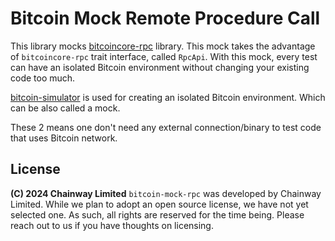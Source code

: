 # Bitcoin Mock Remote Procedure Call

This library mocks [bitcoincore-rpc](https://github.com/rust-bitcoin/rust-bitcoincore-rpc)
library. This mock takes the advantage of `bitcoincore-rpc` trait interface,
called `RpcApi`. With this mock, every test can have an isolated Bitcoin
environment without changing your existing code too much.

[bitcoin-simulator](https://github.com/Bitcoin-Wildlife-Sanctuary/bitcoin-simulator)
is used for creating an isolated Bitcoin environment. Which can be also called a
mock.

These 2 means one don't need any external connection/binary to test code that
uses Bitcoin network.

## License

**(C) 2024 Chainway Limited** `bitcoin-mock-rpc` was developed by Chainway
Limited. While we plan to adopt an open source license, we have not yet selected
one. As such, all rights are reserved for the time being. Please reach out to us
if you have thoughts on licensing.
